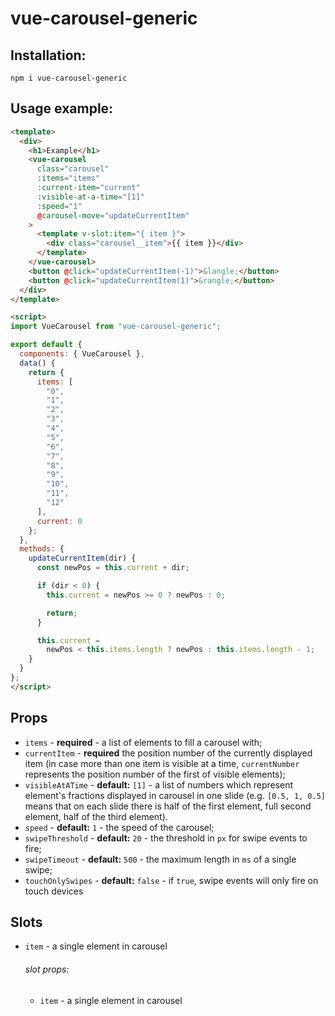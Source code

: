 # vue-carousel-generic

## Installation:

```
npm i vue-carousel-generic
```

## Usage example:

```html
<template>
  <div>
    <h1>Example</h1>
    <vue-carousel
      class="carousel"
      :items="items"
      :current-item="current"
      :visible-at-a-time="[1]"
      :speed="1"
      @carousel-move="updateCurrentItem"
    >
      <template v-slot:item="{ item }">
        <div class="carousel__item">{{ item }}</div>
      </template>
    </vue-carousel>
    <button @click="updateCurrentItem(-1)">&langle;</button>
    <button @click="updateCurrentItem(1)">&rangle;</button>
  </div>
</template>

<script>
import VueCarousel from "vue-carousel-generic";

export default {
  components: { VueCarousel },
  data() {
    return {
      items: [
        "0",
        "1",
        "2",
        "3",
        "4",
        "5",
        "6",
        "7",
        "8",
        "9",
        "10",
        "11",
        "12"
      ],
      current: 0
    };
  },
  methods: {
    updateCurrentItem(dir) {
      const newPos = this.current + dir;

      if (dir < 0) {
        this.current = newPos >= 0 ? newPos : 0;

        return;
      }

      this.current =
        newPos < this.items.length ? newPos : this.items.length - 1;
    }
  }
};
</script>
```

## Props

- `items` - **required** - a list of elements to fill a carousel with;
- `currentItem` - **required** the position number of the currently displayed item
 (in case more than one item is visible at a time, `currentNumber` represents
 the position number of the first of visible elements);
- `visibleAtATime` - **default:** `[1]` - a list of numbers which represent element's fractions displayed
 in carousel in one slide (e.g. `[0.5, 1, 0.5]` means that on each slide there is half
 of the first element, full second element, half of the third element).
- `speed` - **default:** `1` - the speed of the carousel;
- `swipeThreshold` - **default:** `20` - the threshold in `px` for swipe events to fire;
- `swipeTimeout` - **default:** `500` - the maximum length in `ms` of a single swipe;
- `touchOnlySwipes` - **default:** `false` - if `true`, swipe events will only fire on
 touch devices
 
 ## Slots
 
 - `item` - a single element in carousel
   ###### slot props:
     - `item` - a single element in carousel
